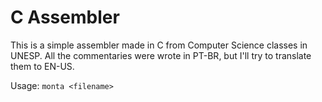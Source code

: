 # C Assembler
This is a simple assembler made in C from Computer Science classes in UNESP.
All the commentaries were wrote in PT-BR, but I'll try to translate them to EN-US.

Usage:
`monta <filename>`
